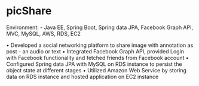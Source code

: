# picShare

Environment: - Java EE, Spring Boot, Spring data JPA, Facebook Graph API, MVC, MySQL, AWS, RDS, EC2

• Developed a social networking platform to share image with annotation as post - an audio or text
• Integrated Facebook Graph API, provided Login with Facebook functionality and fetched friends from Facebook account
• Configured Spring data JPA with MySQL on RDS instance to persist the object state at different stages
• Utilized Amazon Web Service by storing data on RDS instance and hosted application on EC2 instance
